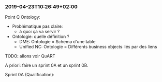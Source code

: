 
### 2019-04-23T10:26:49+02:00

Point Q Ontology:
- Problématique pas claire:
  - à quoi ça va servir ?
- Ontologie: quelle définition ?
  - DME: Ontologie = Schema d'une table
  - Unified NC: Ontologie = Différents business objects liés par des liens

TODO: allons voir QuART

A priori: faire un sprint 0A et un sprint 0B.

Sprint 0A (Qualification):
